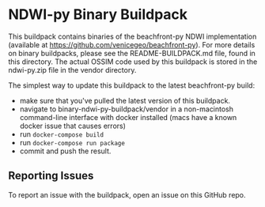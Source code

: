 # NDWI-py Binary Buildpack

This buildpack contains binaries of the beachfront-py NDWI implementation (available at https://github.com/venicegeo/beachfront-py).  For more details on binary buildpacks, please see the README-BUILDPACK.md file, found in this directory.  The actual OSSIM code used by this buildpack is stored in the ndwi-py.zip file in the vendor directory.

The simplest way to update this buildpack to the latest beachfront-py build:
- make sure that you've pulled the latest version of this buildpack.
- navigate to binary-ndwi-py-buildpack/vendor in a non-macintosh command-line interface with docker installed (macs have a known docker issue that causes errors)
- run `docker-compose build`
- run `docker-compose run package`
- commit and push the result.


## Reporting Issues

To report an issue with the buildpack, open an issue on this GitHub repo.
